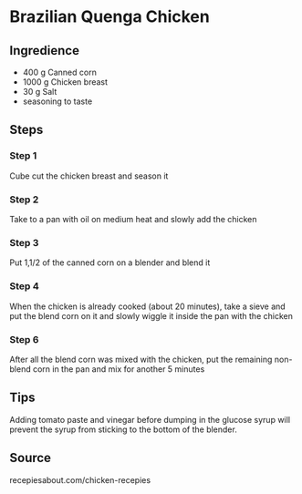 # Brazilian Quenga Chicken

## Ingredience

- 400 g Canned corn 
- 1000 g Chicken breast
- 30 g Salt 
- seasoning to taste

## Steps

### Step 1

Cube cut the chicken breast and season it

### Step 2

Take to a pan with oil on medium heat and slowly add the chicken

### Step 3

Put 1,1/2 of the canned corn on a blender and blend it

### Step 4

When the chicken is already cooked (about 20 minutes), take a sieve and put the blend corn on it and slowly wiggle it inside the pan with the chicken

### Step 6

After all the blend corn was mixed with the chicken, put the remaining non-blend corn in the pan and mix for another 5 minutes
## Tips

Adding tomato paste and vinegar before dumping in the glucose syrup will prevent the syrup from sticking to the bottom of the blender.

## Source

recepiesabout.com/chicken-recepies